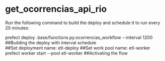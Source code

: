 # get_ocorrencias_api_rio


Run the following command to build the deploy and schedule it to run every 20 minutes:

prefect deploy .base/functions.py:ocorrencias_workflow --interval 1200        ##Building the deploy with interval schedule   
                                                                              ##Set deployment name: etl-deploy
                                                                              ##Set work pool name: etl-worker
prefect worker start --pool etl-worker                                        ##Activating the flow
